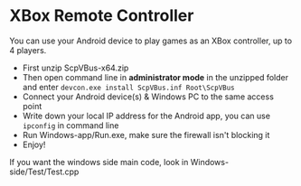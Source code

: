 # XBox Remote Controller 
You can use your Android device to play games as an XBox controller, up to 4 players.

- First unzip ScpVBus-x64.zip
- Then open command line in **administrator mode** in the unzipped folder and enter ``` devcon.exe install ScpVBus.inf Root\ScpVBus ```
- Connect your Android device(s) & Windows PC to the same access point
- Write down your local IP address for the Android app, you can use ```ipconfig``` in command line 
- Run Windows-app/Run.exe, make sure the firewall isn't blocking it
- Enjoy!

If you want the windows side main code, look in Windows-side/Test/Test.cpp
